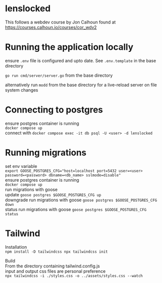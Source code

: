 # lenslocked
This follows a webdev course by Jon Calhoun found at https://courses.calhoun.io/courses/cor_wdv2

# Running the application locally

ensure `.env` file is configured and upto date. See `.env.template` in the base directory

`go run cmd/server/server.go` from the base directory

alternatively run `modd` from the base directory for a live-reload server on file system changes

# Connecting to postgres

ensure postgres container is running \
`docker compose up` \
connect with `docker compose exec -it db psql -U <user> -d lenslocked`

# Running migrations

set env variable \
`export GOOSE_POSTGRES_CFG="host=localhost port=5432 user=<user> password=<password> dbname=<db_name> sslmode=disable"`
<br>
ensure postgres container is running \
`docker compose up`
<br>
run migrations with goose
<br>
update `goose postgres $GOOSE_POSTGRES_CFG up`
<br>
downgrade run migrations with goose `goose postgres $GOOSE_POSTGRES_CFG down`
<br>
status run migrations with goose `goose postgres $GOOSE_POSTGRES_CFG status`
<br>

# Tailwind
Installation \
`npm install -D tailwindcss
npx tailwindcss init`

Build \
From the directory containing tailwind.config.js \
input and output css files are personal preference \
`npx tailwindcss -i ./styles.css -o ../assets/styles.css --watch`